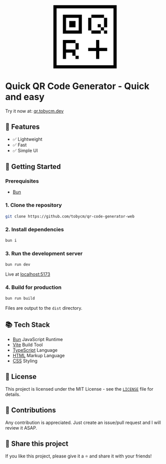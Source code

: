 <div style="display: flex; width: 100%">
    <img src="./public/favicon.svg" style="margin: 0 auto; height: 200px">
</div>

# Quick QR Code Generator - Quick and easy

Try it now at: [qr.tobycm.dev](https://qr.tobycm.dev)

## 💪 Features

- ✅ Lightweight
- ✅ Fast
- ✅ Simple UI

## 🚀 Getting Started

### Prerequisites

- [Bun](https://bun.sh)

### 1. Clone the repository

```sh {"id":"01J7VN927JDMTW6KMJ5QK29780"}
git clone https://github.com/tobycm/qr-code-generator-web
```

### 2. Install dependencies

```sh {"id":"01J7VN9XN3C7K247SK733GWK0S"}
bun i
```

### 3. Run the development server

```sh {"id":"01J7VNABK7PT7DS2HZK2T6MZHS"}
bun run dev
```

Live at [localhost:5173](http://localhost:5173)

### 4. Build for production

```sh {"id":"01J7VNB9W53NT0PRJ2AAWQD0MZ"}
bun run build
```

Files are output to the `dist` directory.

## 📚 Tech Stack

- [Bun](https://bun.sh) JavaScript Runtime
- [Vite](https://vitejs.dev) Build Tool
- [TypeScript](https://www.typescriptlang.org) Language
- [HTML](https://developer.mozilla.org/en-US/docs/Web/HTML) Markup Language
- [CSS](https://developer.mozilla.org/en-US/docs/Web/CSS) Styling

## 📝 License

This project is licensed under the MIT License - see the [`LICENSE`](LICENSE) file for details.

## 🤝 Contributions

Any contribution is appreciated. Just create an issue/pull request and I will review it ASAP.

## 🔗 Share this project

If you like this project, please give it a ⭐ and share it with your friends!

